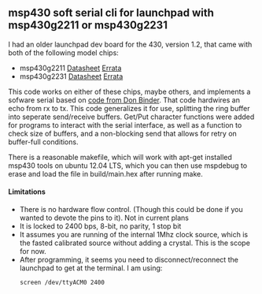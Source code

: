 
## msp430 soft serial cli for launchpad with msp430g2211 or msp430g2231 

I had an older launchpad dev board for the 430, version 1.2, that came with both of the following model chips:

- msp430g2211 [Datasheet](http://www.ti.com/lit/ds/symlink/msp430g2211.pdf) [Errata](http://www.ti.com/lit/er/slaz413d/slaz413d.pdf)
- msp430g2231 [Datasheet](http://www.ti.com/lit/ds/symlink/msp430g2231.pdf) [Errata](http://www.ti.com/lit/er/slaz417e/slaz417e.pdf)

This code works on either of these chips, maybe others, and implements a sofware serial based on [code from Don Binder](http://dbindner.freeshell.org/msp430/#_send_and_receive_2). That code hardwires an echo from rx to tx. This code generalizes it for use, splitting the ring buffer into seperate send/receive buffers. Get/Put character functions were added for programs to interact with the serial interface, as well as a function to check size of buffers, and a non-blocking send that allows for retry on buffer-full conditions.

There is a reasonable makefile, which will work with apt-get installed msp430 tools on ubuntu 12.04 LTS, which you can then use mspdebug to erase and load the file in build/main.hex after running make.

#### Limitations

- There is no hardware flow control. (Though this could be done if you wanted to devote the pins to it). Not in current plans
- It is locked to 2400 bps, 8-bit, no parity, 1 stop bit
- It assumes you are running of the internal 1Mhz clock source, which is the fasted calibrated source without adding a crystal. This is the scope for now.
- After programming, it seems you need to disconnect/reconnect the launchpad to get at the terminal. I am using:
  ```
  screen /dev/ttyACM0 2400
  ```


